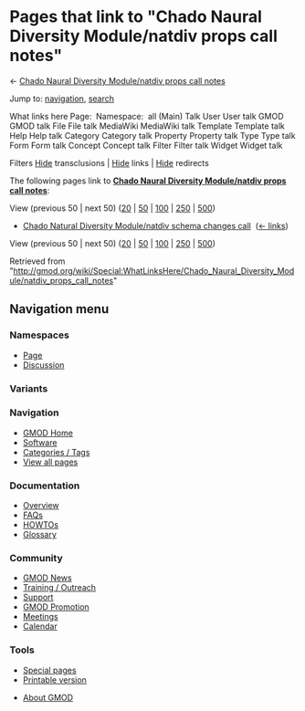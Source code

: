 <div id="mw-page-base" class="noprint">

</div>

<div id="mw-head-base" class="noprint">

</div>

<div id="content" class="mw-body" role="main">

<span id="top"></span>

<div id="mw-js-message" style="display:none;">

</div>



# <span dir="auto">Pages that link to "Chado Naural Diversity Module/natdiv props call notes"</span>

<div id="bodyContent">

<div id="contentSub">

← [Chado Naural Diversity Module/natdiv props call
notes](/wiki/Chado_Naural_Diversity_Module/natdiv_props_call_notes "Chado Naural Diversity Module/natdiv props call notes")

</div>

<div id="jump-to-nav" class="mw-jump">

Jump to: [navigation](#mw-navigation), [search](#p-search)

</div>

<div id="mw-content-text">

What links here Page:  Namespace:  all (Main) Talk User User talk GMOD
GMOD talk File File talk MediaWiki MediaWiki talk Template Template talk
Help Help talk Category Category talk Property Property talk Type Type
talk Form Form talk Concept Concept talk Filter Filter talk Widget
Widget talk

Filters
[Hide](/mediawiki/index.php?title=Special:WhatLinksHere/Chado_Naural_Diversity_Module/natdiv_props_call_notes&hidetrans=1 "Special:WhatLinksHere/Chado Naural Diversity Module/natdiv props call notes")
transclusions \|
[Hide](/mediawiki/index.php?title=Special:WhatLinksHere/Chado_Naural_Diversity_Module/natdiv_props_call_notes&hidelinks=1 "Special:WhatLinksHere/Chado Naural Diversity Module/natdiv props call notes")
links \|
[Hide](/mediawiki/index.php?title=Special:WhatLinksHere/Chado_Naural_Diversity_Module/natdiv_props_call_notes&hideredirs=1 "Special:WhatLinksHere/Chado Naural Diversity Module/natdiv props call notes")
redirects

The following pages link to **[Chado Naural Diversity Module/natdiv
props call
notes](/wiki/Chado_Naural_Diversity_Module/natdiv_props_call_notes "Chado Naural Diversity Module/natdiv props call notes")**:

View (previous 50 \| next 50)
([20](/mediawiki/index.php?title=Special:WhatLinksHere/Chado_Naural_Diversity_Module/natdiv_props_call_notes&limit=20 "Special:WhatLinksHere/Chado Naural Diversity Module/natdiv props call notes")
\|
[50](/mediawiki/index.php?title=Special:WhatLinksHere/Chado_Naural_Diversity_Module/natdiv_props_call_notes&limit=50 "Special:WhatLinksHere/Chado Naural Diversity Module/natdiv props call notes")
\|
[100](/mediawiki/index.php?title=Special:WhatLinksHere/Chado_Naural_Diversity_Module/natdiv_props_call_notes&limit=100 "Special:WhatLinksHere/Chado Naural Diversity Module/natdiv props call notes")
\|
[250](/mediawiki/index.php?title=Special:WhatLinksHere/Chado_Naural_Diversity_Module/natdiv_props_call_notes&limit=250 "Special:WhatLinksHere/Chado Naural Diversity Module/natdiv props call notes")
\|
[500](/mediawiki/index.php?title=Special:WhatLinksHere/Chado_Naural_Diversity_Module/natdiv_props_call_notes&limit=500 "Special:WhatLinksHere/Chado Naural Diversity Module/natdiv props call notes"))

- [Chado Natural Diversity Module/natdiv schema changes
  call](/wiki/Chado_Natural_Diversity_Module/natdiv_schema_changes_call "Chado Natural Diversity Module/natdiv schema changes call")
  ‎ <span class="mw-whatlinkshere-tools">([←
  links](/mediawiki/index.php?title=Special:WhatLinksHere&target=Chado+Natural+Diversity+Module%2Fnatdiv+schema+changes+call "Special:WhatLinksHere"))</span>

View (previous 50 \| next 50)
([20](/mediawiki/index.php?title=Special:WhatLinksHere/Chado_Naural_Diversity_Module/natdiv_props_call_notes&limit=20 "Special:WhatLinksHere/Chado Naural Diversity Module/natdiv props call notes")
\|
[50](/mediawiki/index.php?title=Special:WhatLinksHere/Chado_Naural_Diversity_Module/natdiv_props_call_notes&limit=50 "Special:WhatLinksHere/Chado Naural Diversity Module/natdiv props call notes")
\|
[100](/mediawiki/index.php?title=Special:WhatLinksHere/Chado_Naural_Diversity_Module/natdiv_props_call_notes&limit=100 "Special:WhatLinksHere/Chado Naural Diversity Module/natdiv props call notes")
\|
[250](/mediawiki/index.php?title=Special:WhatLinksHere/Chado_Naural_Diversity_Module/natdiv_props_call_notes&limit=250 "Special:WhatLinksHere/Chado Naural Diversity Module/natdiv props call notes")
\|
[500](/mediawiki/index.php?title=Special:WhatLinksHere/Chado_Naural_Diversity_Module/natdiv_props_call_notes&limit=500 "Special:WhatLinksHere/Chado Naural Diversity Module/natdiv props call notes"))

</div>

<div class="printfooter">

Retrieved from
"<http://gmod.org/wiki/Special:WhatLinksHere/Chado_Naural_Diversity_Module/natdiv_props_call_notes>"

</div>

<div id="catlinks" class="catlinks catlinks-allhidden">

</div>

<div class="visualClear">

</div>

</div>

</div>

<div id="mw-navigation">

## Navigation menu

<div id="mw-head">



<div id="left-navigation">

<div id="p-namespaces" class="vectorTabs" role="navigation"
aria-labelledby="p-namespaces-label">

### Namespaces

- <span id="ca-nstab-main"><a href="/wiki/Chado_Naural_Diversity_Module/natdiv_props_call_notes"
  accesskey="c" title="View the content page [c]">Page</a></span>
- <span id="ca-talk"><a
  href="/mediawiki/index.php?title=Talk:Chado_Naural_Diversity_Module/natdiv_props_call_notes&amp;action=edit&amp;redlink=1"
  accesskey="t"
  title="Discussion about the content page [t]">Discussion</a></span>

</div>

<div id="p-variants" class="vectorMenu emptyPortlet" role="navigation"
aria-labelledby="p-variants-label">

### 

### Variants[](#)

<div class="menu">

</div>

</div>

</div>





</div>

</div>

</div>

<div id="mw-panel">

<div id="p-logo" role="banner">

<a href="/wiki/Main_Page"
style="background-image: url(http://gmod.org/images/GMOD-cogs.png);"
title="Visit the main page"></a>

</div>

<div id="p-Navigation" class="portal" role="navigation"
aria-labelledby="p-Navigation-label">

### Navigation

<div class="body">

- <span id="n-GMOD-Home">[GMOD Home](/wiki/Main_Page)</span>
- <span id="n-Software">[Software](/wiki/GMOD_Components)</span>
- <span id="n-Categories-.2F-Tags">[Categories /
  Tags](/wiki/Categories)</span>
- <span id="n-View-all-pages">[View all
  pages](/wiki/Special:AllPages)</span>

</div>

</div>

<div id="p-Documentation" class="portal" role="navigation"
aria-labelledby="p-Documentation-label">

### Documentation

<div class="body">

- <span id="n-Overview">[Overview](/wiki/Overview)</span>
- <span id="n-FAQs">[FAQs](/wiki/Category:FAQ)</span>
- <span id="n-HOWTOs">[HOWTOs](/wiki/Category:HOWTO)</span>
- <span id="n-Glossary">[Glossary](/wiki/Glossary)</span>

</div>

</div>

<div id="p-Community" class="portal" role="navigation"
aria-labelledby="p-Community-label">

### Community

<div class="body">

- <span id="n-GMOD-News">[GMOD News](/wiki/GMOD_News)</span>
- <span id="n-Training-.2F-Outreach">[Training /
  Outreach](/wiki/Training_and_Outreach)</span>
- <span id="n-Support">[Support](/wiki/Support)</span>
- <span id="n-GMOD-Promotion">[GMOD
  Promotion](/wiki/GMOD_Promotion)</span>
- <span id="n-Meetings">[Meetings](/wiki/Meetings)</span>
- <span id="n-Calendar">[Calendar](/wiki/Calendar)</span>

</div>

</div>

<div id="p-tb" class="portal" role="navigation"
aria-labelledby="p-tb-label">

### Tools

<div class="body">

- <span id="t-specialpages"><a href="/wiki/Special:SpecialPages" accesskey="q"
  title="A list of all special pages [q]">Special pages</a></span>
- <span id="t-print"><a
  href="/mediawiki/index.php?title=Special:WhatLinksHere/Chado_Naural_Diversity_Module/natdiv_props_call_notes&amp;printable=yes"
  rel="alternate" accesskey="p"
  title="Printable version of this page [p]">Printable version</a></span>

</div>

</div>

</div>

</div>

<div id="footer" role="contentinfo">

- <span id="footer-places-about">[About
  GMOD](/wiki/GMOD:About "GMOD:About")</span>

<!-- -->






</div>
